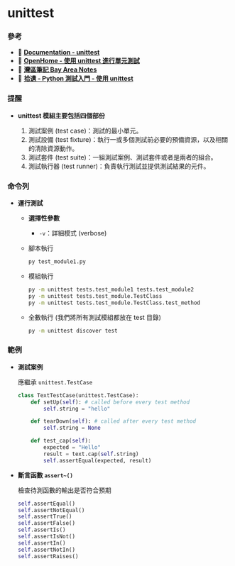 # unittest

### 參考
+ 🔗 [**Documentation - unittest**](https://docs.python.org/zh-tw/3/library/unittest.html)
+ 🔗 [**OpenHome - 使用 unittest 進行單元測試**](https://openhome.cc/Gossip/CodeData/PythonTutorial/UnitTestPy3.html)
+ 🔗 [**灣區筆記 Bay Area Notes**](https://bayareanotes.com/python-unittest/)
+ 🔗 [**拾遺 - Python 測試入門 - 使用 unittest**](https://blog.tzing.tw/posts/python-testing-use-builtin-unittest-19e9cbe4)

### 提醒

+ **unittest 模組主要包括四個部份**

  1. 測試案例 (test case)：測試的最小單元。
  2. 測試設備 (test fixture)：執行一或多個測試前必要的預備資源，以及相關的清除資源動作。
  3. 測試套件 (test suite)：一組測試案例、測試套件或者是兩者的組合。
  4. 測試執行器 (test runner)：負責執行測試並提供測試結果的元件。

### 命令列

  + **運行測試**

    + **選擇性參數**
      + `-v`：詳細模式 (verbose)

    + 腳本執行
      ```bash
      py test_module1.py
      ```

    + 模組執行
      ```bash
      py -m unittest tests.test_module1 tests.test_module2
      py -m unittest tests.test_module.TestClass
      py -m unittest tests.test_module.TestClass.test_method
      ```

    + 全數執行 (我們將所有測試模組都放在 test 目錄)
      ```bash
      py -m unittest discover test
      ```


### 範例

  + **測試案例**

    應繼承 `unittest.TestCase`
    ```py
    class TextTestCase(unittest.TestCase):
        def setUp(self): # called before every test method
            self.string = "hello"

        def tearDown(self): # called after every test method
            self.string = None

        def test_cap(self):
            expected = "Hello"
            result = text.cap(self.string)
            self.assertEqual(expected, result)
    ```

  + **斷言函數 `assert~()`**

    檢查待測函數的輸出是否符合預期
    ```py
    self.assertEqual()
    self.assertNotEqual()
    self.assertTrue()
    self.assertFalse()
    self.assertIs()
    self.assertIsNot()
    self.assertIn()
    self.assertNotIn()
    self.assertRaises()
    ```